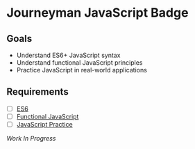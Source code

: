 # Journeyman JavaScript Badge

## Goals

- Understand ES6+ JavaScript syntax
- Understand functional JavaScript principles
- Practice JavaScript in real-world applications

## Requirements

- [ ] [ES6](#)
- [ ] [Functional JavaScript](#)
- [ ] [JavaScript Practice](#)

*Work In Progress*